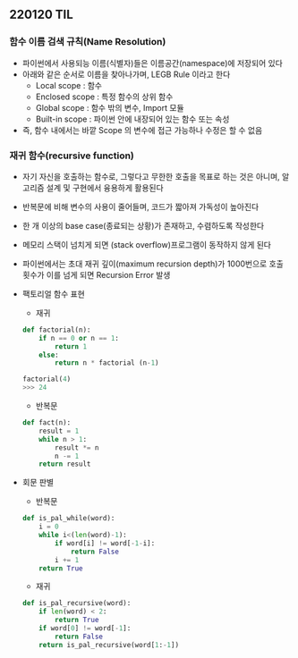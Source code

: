 ## 220120 TIL



### 함수 이름 검색 규칙(Name Resolution)

- 파이썬에서 사용되능 이름(식별자)들은 이름공간(namespace)에 저장되어 있다
- 아래와 같은 순서로 이름을 찾아나가며, LEGB Rule 이라고 한다
  - Local scope : 함수
  - Enclosed scope : 특정 함수의 상위 함수
  - Global scope : 함수 밖의 변수, Import 모듈
  - Built-in scope : 파이썬 안에 내장되어 있는 함수 또는 속성
- 즉, 함수 내에서는 바깥 Scope 의 변수에 접근 가능하나 수정은 할 수 없음



### 재귀 함수(recursive function)

- 자기 자신을 호출하는 함수로, 그렇다고 무한한 호출을 목표로 하는 것은 아니며, 알고리즘 설계 및 구현에서 융용하게 활용된다

- 반복문에 비해 변수의 사용이 줄어들며, 코드가 짧아져 가독성이 높아진다

- 한 개 이상의 base case(종료되는 상황)가 존재하고, 수렴하도록 작성한다

- 메모리 스택이 넘치게 되면 (stack overflow)프로그램이 동작하지 않게 된다

- 파이썬에서는 초대 재귀 깊이(maximum recursion depth)가 1000번으로 호출 횟수가 이를 넘게 되면 Recursion Error 발생

- 팩토리얼 함수 표현

  - 재귀

  ```python
  def factorial(n):
      if n == 0 or n == 1:
          return 1
      else:
          return n * factorial (n-1)
  
  factorial(4)
  >>> 24
  ```

  - 반복문

  ```python
  def fact(n):
      result = 1
      while n > 1:
          result *= n
          n -= 1
      return result
  ```

- 회문 판별

  - 반복문

  ```python
  def is_pal_while(word):
      i = 0
      while i<(len(word)-1):
          if word[i] != word[-1-i]:
              return False
          i += 1
      return True
  ```

  - 재귀

  ```python
  def is_pal_recursive(word):
      if len(word) < 2:
          return True
      if word[0] != word[-1]:
          return False
      return is_pal_recursive(word[1:-1])
  ```

  

